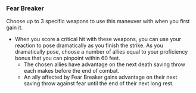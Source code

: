 ### Fear Breaker

Choose up to 3 specific weapons to use this maneuver with when you first gain it.

- When you score a critical hit with these weapons, you can use your reaction to pose dramatically as you finish the strike.
  As you dramatically pose, choose a number of allies equal to your proficiency bonus that you can pinpoint within 60 feet.
  - The chosen allies have advantage on the next death saving throw each makes before the end of combat.
  - An ally affected by Fear Breaker gains advantage on their next saving throw against fear until the end of their next long rest.
